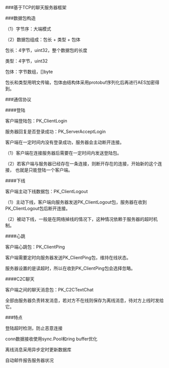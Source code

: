 ###基于TCP的聊天服务器框架

###数据包构造

（1）字节序：大端模式

（2）数据包组成：包长 + 类型 + 包体

 包长：4字节，uint32，整个数据包的长度

 类型：4字节，uint32

 包体：字节数组，[]byte

 包长和类型用明文传输，包体由结构体采用protobuf序列化后再进行AES加密得到。



###通信协议

####登陆

客户端登陆包：PK_ClientLogin

服务器回复是否登录成功：PK_ServerAcceptLogin

客户端在一定时间内没有登录成功，服务器会主动断开连接。

（1）客户端在连接服务器后需要在一定时间内发送登陆包。

（2）若客户端与服务器已经存在一条连接，则断开存在的连接，开始新的这个连接，
也就是只能登陆一个客户端。


####下线

客户端主动下线数据包：PK_ClientLogout

（1）主动下线，客户端向服务器发送PK_ClientLogout包，服务器在收到PK_ClientLogout包后断开连接。

（2）被动下线，一般是在网络掉线的情况下，这种情况依赖于服务器的超时机制。


####心跳

客户端心跳包：PK_ClientPing

客户端需要定时向服务器发送PK_ClientPing包，维持在线状态。

服务器设置的是读超时，所以在收到PK_ClientPing包会选择忽略。



####C2C聊天

客户端之间的聊天消息包：PK_C2CTextChat

全部由服务器负责转发消息，若对方不在线则保存为离线消息，待对方上线时发给它。



###特点

登陆超时检测，防止恶意连接

conn数据接收使用sync.Pool和ring buffer优化

离线消息采用异步定时更新数据库

自动邮件报告服务器状况

